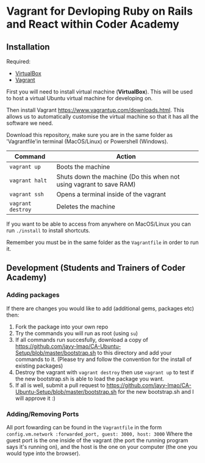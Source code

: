 # Vagrant for Devloping Ruby on Rails and React within Coder Academy

## Installation

Required:
- [VirtualBox](https://www.virtualbox.org/wiki/Downloads) 
- [Vagrant](https://www.vagrantup.com/downloads.html.)

First you will need to install virtual machine (**VirtualBox**).  This will be used to host a virtual Ubuntu virtual machine for developing on.

Then install Vagrant https://www.vagrantup.com/downloads.html. This allows us to automatically customise the virtual machine so that it has all the software we need.

Download this repository, make sure you are in the same folder as 'Vagrantfile'in terminal (MacOS/Linux) or Powershell (Windows).

| Command             | Action                                                              |
| ------------------- | ---------------------------------                                   |
| `vagrant up`        | Boots the machine                                                   |
| `vagrant halt`      | Shuts down the machine (Do this when not using vagrant to save RAM) |
| `vagrant ssh`       | Opens a terminal inside of the vagrant                                     |
| `vagrant destroy`   | Deletes the machine                                                 |

If you want to be able to access from anywhere on MacOS/Linux you can run `./install` to install shortcuts.

Remember you must be in the same folder as the `Vagrantfile` in order to run it.

## Development (Students and Trainers of Coder Academy)

### Adding packages

If there are changes you would like to add (additional gems, packages etc) then:
1. Fork the package into your own repo
2. Try the commands you will run as root (using `su`)
3. If all commands run succesfully, download a copy of https://github.com/jayy-lmao/CA-Ubuntu-Setup/blob/master/bootstrap.sh to this directory and add your commands to it. (Please try and follow the convention for the install of existing packages)
4. Destroy the vagrant with `vagrant destroy` then use `vagrant up` to test if the new bootstrap.sh is able to load the package you want.
5. If all is well, submit a pull request to https://github.com/jayy-lmao/CA-Ubuntu-Setup/blob/master/bootstrap.sh for the new bootstrap.sh and I will approve it :)

### Adding/Removing Ports

All port fowarding can be found in the `Vagrantfile` in the form
`config.vm.network :forwarded_port, guest: 3000, host: 3000`
Where the guest port is the one inside of the vagrant (the port the running program says it's running on), and the host is the one on your computer (the one you would type into the browser).

